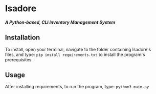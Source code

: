# Isadore
##### A Python-based, CLI Inventory Management System
## Installation
To install, open your terminal, navigate to the folder containing Isadore's files, and type:
`pip install requirements.txt`
to install the program's prerequisites.
## Usage
After installing requirements, to run the program, type:
`python3 main.py`